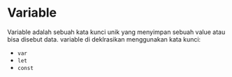 # Variable

Variable adalah sebuah kata kunci unik yang menyimpan sebuah value atau bisa disebut data.
variable di deklrasikan menggunakan kata kunci:

- `var`
- `let`
- `const`
